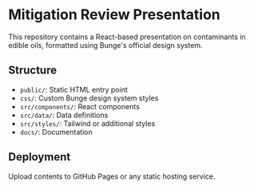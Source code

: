 
# Mitigation Review Presentation

This repository contains a React-based presentation on contaminants in edible oils, formatted using Bunge's official design system.

## Structure
- `public/`: Static HTML entry point
- `css/`: Custom Bunge design system styles
- `src/components/`: React components
- `src/data/`: Data definitions
- `src/styles/`: Tailwind or additional styles
- `docs/`: Documentation

## Deployment
Upload contents to GitHub Pages or any static hosting service.
